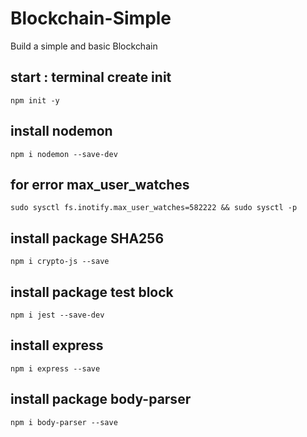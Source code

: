 # Blockchain-Simple
Build a simple and basic Blockchain


start : terminal create init
----
```
npm init -y
```
install nodemon
---
```
npm i nodemon --save-dev
```
for error max_user_watches 
----
```
sudo sysctl fs.inotify.max_user_watches=582222 && sudo sysctl -p
```
install package SHA256
---
```
npm i crypto-js --save
```
install package test block
-----
```
npm i jest --save-dev
```
install express
---
```
npm i express --save
```
install package body-parser
----
```
npm i body-parser --save
```
